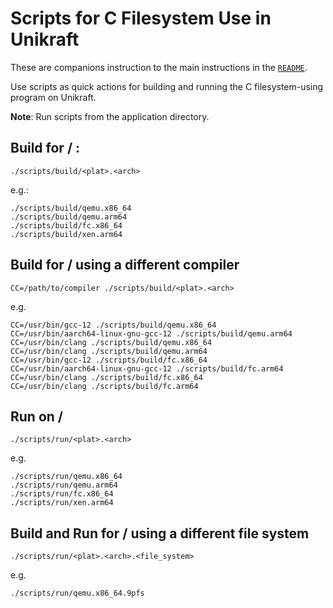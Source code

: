 # Scripts for C Filesystem Use in Unikraft

These are companions instruction to the main instructions in the [`README`](README.md).

Use scripts as quick actions for building and running the C filesystem-using program on Unikraft.

**Note**: Run scripts from the application directory.

## Build for <plat> / <arch>:

```console
./scripts/build/<plat>.<arch>
```

e.g.:

```console
./scripts/build/qemu.x86_64
./scripts/build/qemu.arm64
./scripts/build/fc.x86_64
./scripts/build/xen.arm64
```

## Build for <plat> / <arch> using a different compiler

```console
CC=/path/to/compiler ./scripts/build/<plat>.<arch>
```

e.g.

```console
CC=/usr/bin/gcc-12 ./scripts/build/qemu.x86_64
CC=/usr/bin/aarch64-linux-gnu-gcc-12 ./scripts/build/qemu.arm64
CC=/usr/bin/clang ./scripts/build/qemu.x86_64
CC=/usr/bin/clang ./scripts/build/qemu.arm64
CC=/usr/bin/gcc-12 ./scripts/build/fc.x86_64
CC=/usr/bin/aarch64-linux-gnu-gcc-12 ./scripts/build/fc.arm64
CC=/usr/bin/clang ./scripts/build/fc.x86_64
CC=/usr/bin/clang ./scripts/build/fc.arm64
```

## Run on <plat> / <arch>

```console
./scripts/run/<plat>.<arch>
```

e.g.

```console
./scripts/run/qemu.x86_64
./scripts/run/qemu.arm64
./scripts/run/fc.x86_64
./scripts/run/xen.arm64
```

## Build and Run for <plat> / <arch> using a different file system  

```console
./scripts/run/<plat>.<arch>.<file_system>
```

e.g.

```console
./scripts/run/qemu.x86_64.9pfs
```
